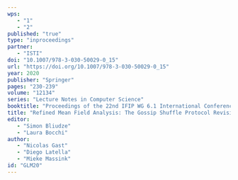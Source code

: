 ```yaml
---
wps: 
   - "1"
   - "2"
published: "true"
type: "inproceedings"
partner: 
   - "ISTI"
doi: "10.1007/978-3-030-50029-0_15"
url: "https://doi.org/10.1007/978-3-030-50029-0_15"
year: 2020
publisher: "Springer"
pages: "230-239"
volume: "12134"
series: "Lecture Notes in Computer Science"
booktitle: "Proceedings of the 22nd IFIP WG 6.1 International Conference on Coordination Models and Languages (COORDINATION 2020), Held as Part of the 15th International Federated Conference on  Distributed Computing Techniques (DisCoTec 2020)"
title: "Refined Mean Field Analysis: The Gossip Shuffle Protocol Revisited"
editor: 
   - "Simon Bliudze"
   - "Laura Bocchi"
author: 
   - "Nicolas Gast"
   - "Diego Latella"
   - "Mieke Massink"
id: "GLM20"
---
```

